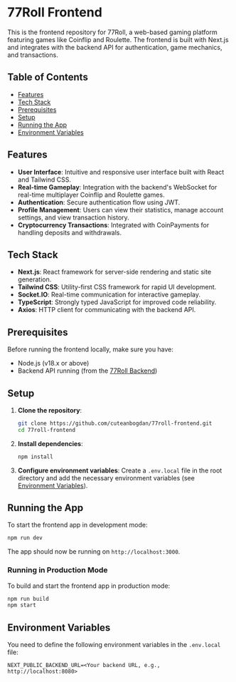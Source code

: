 # 77Roll Frontend

This is the frontend repository for 77Roll, a web-based gaming platform featuring games like Coinflip and Roulette. The frontend is built with Next.js and integrates with the backend API for authentication, game mechanics, and transactions.

## Table of Contents

- [Features](#features)
- [Tech Stack](#tech-stack)
- [Prerequisites](#prerequisites)
- [Setup](#setup)
- [Running the App](#running-the-app)
- [Environment Variables](#environment-variables)

## Features

- **User Interface**: Intuitive and responsive user interface built with React and Tailwind CSS.
- **Real-time Gameplay**: Integration with the backend's WebSocket for real-time multiplayer Coinflip and Roulette games.
- **Authentication**: Secure authentication flow using JWT.
- **Profile Management**: Users can view their statistics, manage account settings, and view transaction history.
- **Cryptocurrency Transactions**: Integrated with CoinPayments for handling deposits and withdrawals.

## Tech Stack

- **Next.js**: React framework for server-side rendering and static site generation.
- **Tailwind CSS**: Utility-first CSS framework for rapid UI development.
- **Socket.IO**: Real-time communication for interactive gameplay.
- **TypeScript**: Strongly typed JavaScript for improved code reliability.
- **Axios**: HTTP client for communicating with the backend API.

## Prerequisites

Before running the frontend locally, make sure you have:

- Node.js (v18.x or above)
- Backend API running (from the [77Roll Backend](https://github.com/cuteanbogdan/77roll-backend))

## Setup

1. **Clone the repository**:

   ```bash
   git clone https://github.com/cuteanbogdan/77roll-frontend.git
   cd 77roll-frontend
   ```

2. **Install dependencies**:

   ```bash
   npm install
   ```

3. **Configure environment variables**:
   Create a `.env.local` file in the root directory and add the necessary environment variables (see [Environment Variables](#environment-variables)).

## Running the App

To start the frontend app in development mode:

```bash
npm run dev
```

The app should now be running on `http://localhost:3000`.

### Running in Production Mode

To build and start the frontend app in production mode:

```bash
npm run build
npm start
```

## Environment Variables

You need to define the following environment variables in the `.env.local` file:

```env
NEXT_PUBLIC_BACKEND_URL=<Your backend URL, e.g., http://localhost:8080>
```
